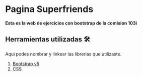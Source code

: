 # Pagina Superfriends
**Esta es la web de ejercicios con bootstrap de la comision 103i**
## Herramientas utilizadas 🛠️

Aqui podes nombrar y linkear las librerias que utilizaste.


1. [Bootstrap v5](https://getbootstrap.com/)
2. CSS  
